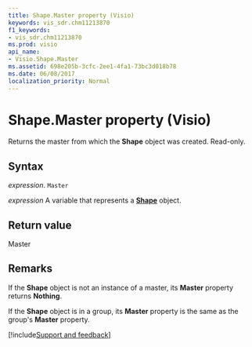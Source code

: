 ```yaml
---
title: Shape.Master property (Visio)
keywords: vis_sdr.chm11213870
f1_keywords:
- vis_sdr.chm11213870
ms.prod: visio
api_name:
- Visio.Shape.Master
ms.assetid: 698e205b-3cfc-2ee1-4fa1-73bc3d018b78
ms.date: 06/08/2017
localization_priority: Normal
---
```



# Shape.Master property (Visio)

Returns the master from which the  **Shape** object was created. Read-only.


## Syntax

_expression_. `Master`

_expression_ A variable that represents a **[Shape](Visio.Shape.md)** object.


## Return value

Master


## Remarks

If the  **Shape** object is not an instance of a master, its **Master** property returns **Nothing**.

If the  **Shape** object is in a group, its **Master** property is the same as the group's **Master** property.

[!include[Support and feedback](~/includes/feedback-boilerplate.md)]